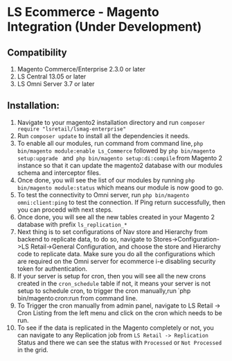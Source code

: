 # LS Ecommerce - Magento Integration (Under Development)

## Compatibility
1. Magento Commerce/Enterprise 2.3.0 or later
2. LS Central 13.05 or later
3. LS Omni Server 3.7 or later

## Installation:

1. Navigate to your magento2 installation directory and run `composer require "lsretail/lsmag-enterprise"`
2. Run `composer update` to install all the dependencies it needs.
3. To enable all our modules, run command from command line, `php bin/magento module:enable Ls_Commerce`
followed by `php bin/magento setup:upgrade ` and  `php bin/magento setup:di:compile` from Magento 2 instance so that it can update the magento2 database with our modules schema and interceptor files.
4. Once done, you will see the list of our modules by running `php bin/magento module:status` which means our module is now good to go.  
5. To test the connectivity to Omni server, run `php bin/magento omni:client:ping` to test the connection. If Ping return successfully, then you can procedd with next steps.
6. Once done, you will see all the new tables created in your Magento 2 database with prefix `ls_replication_*`
7. Next thing is to set configurations of Nav store and Hierarchy from backend to replicate data, to do so, navigate to Stores->Configuration->LS Retail->General Configuration, and choose the store and Hierarchy code to replicate data. Make sure you do all the configurations which are required on the Omni server for ecommerce i-e disabling security token for authentication.
8. If your server is setup for cron, then you will see all the new crons created in the `cron_schedule` table if not, it means your server is not setup to schedule cron, to trigger the cron manually,run `php bin/magento cron:run from command line. 
9. To Trigger the cron manually from admin panel, navigate to LS Retail -> Cron Listing from the left menu and click on the cron which needs to be run.
10. To see if the data is replicated in the Magento completely or not, you can navigate to any Replication job from `LS Retail -> Replication` Status and there we can see the status with `Processed` or `Not Processed` in the grid.